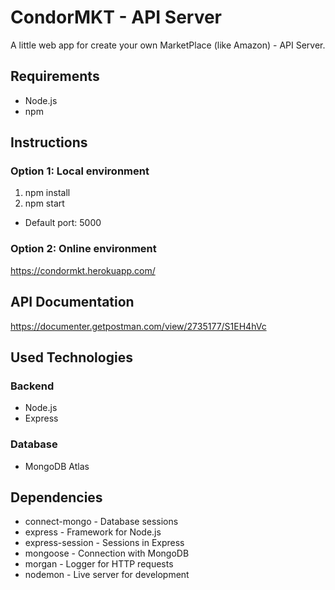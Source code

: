 # CondorMKT - API Server
A little web app for create your own MarketPlace (like Amazon) - API Server.

## Requirements

* Node.js
* npm

## Instructions

### Option 1: Local environment

1. npm install
2. npm start

* Default port: 5000

### Option 2: Online environment

https://condormkt.herokuapp.com/

## API Documentation

https://documenter.getpostman.com/view/2735177/S1EH4hVc

## Used Technologies

### Backend

* Node.js
* Express

### Database

* MongoDB Atlas

## Dependencies

* connect-mongo - Database sessions
* express - Framework for Node.js
* express-session - Sessions in Express
* mongoose - Connection with MongoDB
* morgan - Logger for HTTP requests
* nodemon - Live server for development
